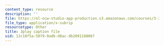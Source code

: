 ```yaml
---
content_type: resource
description: ''
file: https://ol-ocw-studio-app-production.s3.amazonaws.com/courses/3-320-atomistic-computer-modeling-of-materials-sma-5107-spring-2005/12c18f5a50799adbd8acdb2891188067_zyId5iqW6Ig.srt
file_type: application/x-subrip
resourcetype: Other
title: 3play caption file
uid: 12c18f5a-5079-9adb-d8ac-db2891188067
---
```

